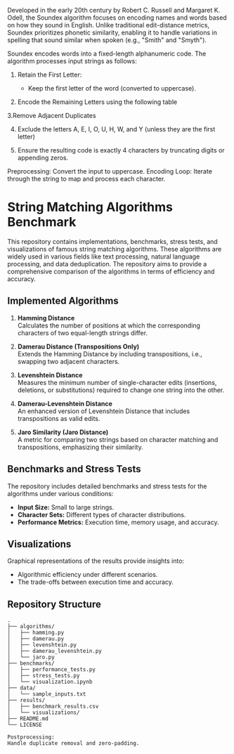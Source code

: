 Developed in the early 20th century by Robert C. Russell and Margaret K. Odell, the Soundex algorithm focuses on encoding names and words based on how they sound in English. Unlike traditional edit-distance metrics, Soundex prioritizes phonetic similarity, enabling it to handle variations in spelling that sound similar when spoken (e.g., "Smith" and "Smyth").



Soundex encodes words into a fixed-length alphanumeric code. The algorithm processes input strings as follows:
1. Retain the First Letter:
      - Keep the first letter of the word (converted to uppercase).

2. Encode the Remaining Letters using the following table




3.Remove Adjacent Duplicates

4. Exclude the letters A, E, I, O, U, H, W, and Y (unless they are the first letter)

5. Ensure the resulting code is exactly 4 characters by truncating digits or appending zeros.

Preprocessing:
Convert the input to uppercase.
Encoding Loop:
Iterate through the string to map and process each character.




# String Matching Algorithms Benchmark

This repository contains implementations, benchmarks, stress tests, and visualizations of famous string matching algorithms. These algorithms are widely used in various fields like text processing, natural language processing, and data deduplication. The repository aims to provide a comprehensive comparison of the algorithms in terms of efficiency and accuracy.

## Implemented Algorithms

1. **Hamming Distance**  
   Calculates the number of positions at which the corresponding characters of two equal-length strings differ.

2. **Damerau Distance (Transpositions Only)**  
   Extends the Hamming Distance by including transpositions, i.e., swapping two adjacent characters.

3. **Levenshtein Distance**  
   Measures the minimum number of single-character edits (insertions, deletions, or substitutions) required to change one string into the other.

4. **Damerau-Levenshtein Distance**  
   An enhanced version of Levenshtein Distance that includes transpositions as valid edits.

5. **Jaro Similarity (Jaro Distance)**  
   A metric for comparing two strings based on character matching and transpositions, emphasizing their similarity.

## Benchmarks and Stress Tests

The repository includes detailed benchmarks and stress tests for the algorithms under various conditions:
- **Input Size:** Small to large strings.
- **Character Sets:** Different types of character distributions.
- **Performance Metrics:** Execution time, memory usage, and accuracy.

## Visualizations

Graphical representations of the results provide insights into:
- Algorithmic efficiency under different scenarios.
- The trade-offs between execution time and accuracy.

## Repository Structure

```plaintext
.
├── algorithms/
│   ├── hamming.py
│   ├── damerau.py
│   ├── levenshtein.py
│   ├── damerau_levenshtein.py
│   └── jaro.py
├── benchmarks/
│   ├── performance_tests.py
│   ├── stress_tests.py
│   └── visualization.ipynb
├── data/
│   └── sample_inputs.txt
├── results/
│   ├── benchmark_results.csv
│   └── visualizations/
├── README.md
└── LICENSE

Postprocessing:
Handle duplicate removal and zero-padding.



